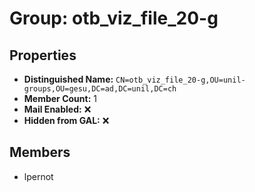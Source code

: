# Group: otb_viz_file_20-g

## Properties

- **Distinguished Name:** `CN=otb_viz_file_20-g,OU=unil-groups,OU=gesu,DC=ad,DC=unil,DC=ch`
- **Member Count:** 1
- **Mail Enabled:** ❌
- **Hidden from GAL:** ❌

## Members

- lpernot
